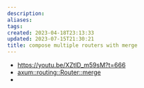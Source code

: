 ```yaml
---
description:
aliases: 
tags: 
created: 2023-04-18T23:13:33
updated: 2023-07-15T21:30:21
title: compose multiple routers with merge
---
```

- https://youtu.be/XZtlD_m59sM?t=666
- [axum::routing::Router::merge](https://docs.rs/axum/latest/axum/routing/struct.Router.html#method.merge)
- 
